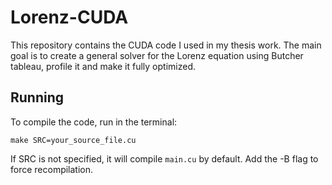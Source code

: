 # Lorenz-CUDA
This repository contains the CUDA code I used in my thesis work. The main goal is to create a general solver for the Lorenz equation using Butcher tableau, profile it and make it fully optimized.


## Running

To compile the code, run in the terminal:

```
make SRC=your_source_file.cu
```

If SRC is not specified, it will compile `main.cu` by default. Add the -B flag to force recompilation.